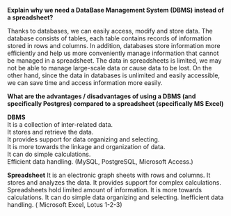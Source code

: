 **Explain why we need a DataBase Management System (DBMS) instead of a spreadsheet?**

  Thanks to databases, we can easily access, modify and store data. The database consists of tables, each table contains records of information stored in rows and columns. 
 In addition, databases store information more efficiently and help us more conveniently manage information that cannot be managed in a spreadsheet. 
 The data in spreadsheets is limited, we may not be able to manage large-scale data or cause data to be lost.
 On the other hand, since the data in databases is unlimited and easily accessible, we can save time and access information more easily.
 
 
 **What are the advantages / disadvantages of using a DBMS (and specifically Postgres) compared to a spreadsheet (specifically MS Excel)**
      
 **DBMS**                                                   
 It is a collection of inter-related data.                            
 It stores and retrieve the data.                                     
 It provides support for data organizing and selecting.               
 It is more towards the linkage and organization of data.             
 It can do simple calculations.                                       
 Efficient data handling. (MySQL, PostgreSQL, Microsoft Access.)     

**Spreadsheet**
  It is an electronic graph sheets with rows and columns.
  It stores and analyzes the data.
  It provides support for complex calculations.
  Spreadsheets hold limited amount of information.
  It is more towards calculations.
  It can do simple data organizing and selecting.
  Inefficient data handling. ( Microsoft Excel, Lotus 1-2-3)









